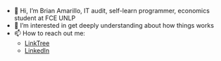 - 👋 Hi, I’m Brian Amarillo, IT audit, self-learn programmer, economics student at FCE UNLP
- 👀 I’m interested in get deeply understanding about how things works
- 📫 How to reach out me:
    - [LinkTree](https://linktr.ee/amarillo.brianemiliano)
    - [LinkedIn](https://www.linkedin.com/in/amarillo-brianemiliano/)


<!---
Amarillob/Amarillob is a ✨ special ✨ repository because its `README.md` (this file) appears on your GitHub profile.
You can click the Preview link to take a look at your changes.
--->
